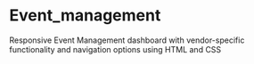 # Event_management
Responsive Event Management dashboard with vendor-specific functionality and navigation options using HTML and CSS 
